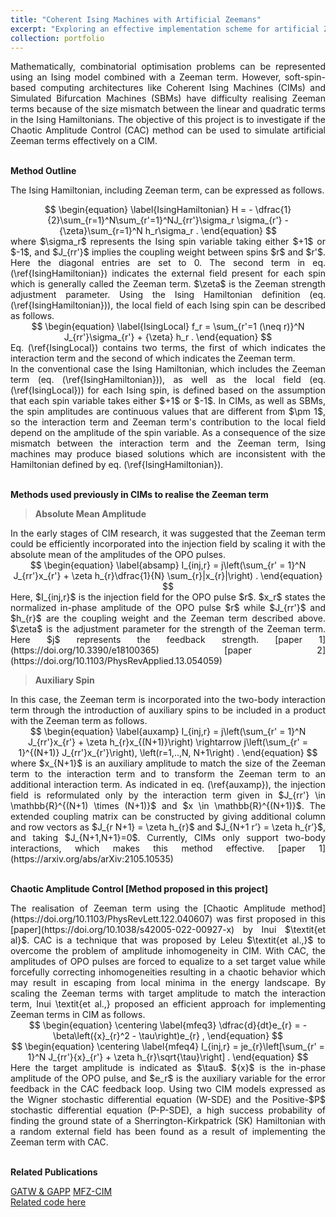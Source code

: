 ```yaml
---
title: "Coherent Ising Machines with Artificial Zeemans"
excerpt: "Exploring an effective implementation scheme for artificial Zeeman terms in an Ising Hamiltonian for CIM simulations"
collection: portfolio
---
```


<script
  src="https://cdn.mathjax.org/mathjax/latest/MathJax.js?config=TeX-AMS-MML_HTMLorMML"
  type="text/javascript">
</script>

<div style="text-align: justify"> Mathematically, combinatorial optimisation problems can be represented using an Ising model combined with a Zeeman term. However, soft-spin-based computing architectures like Coherent Ising Machines (CIMs) and Simulated Bifurcation Machines (SBMs) have difficulty realising Zeeman terms because of the size mismatch between the linear and quadratic terms in the Ising Hamiltonians. The objective of this project is to investigate if the Chaotic Amplitude Control (CAC) method can be used to simulate artificial Zeeman terms effectively on a CIM. </div> <br>

**Method Outline**

The Ising Hamiltonian, including Zeeman term, can be expressed as follows.

<div style="text-align: center"> 
$$
        \begin{equation}
        \label{IsingHamiltonian}
                H = -  \dfrac{1}{2}\sum_{r=1}^N\sum_{r'=1}^NJ_{rr'}\sigma_r \sigma_{r'} - {\zeta}\sum_{r=1}^N h_r\sigma_r .
        \end{equation}
$$
 </div>

<div style="text-align: justify"> 
where $\sigma_r$ represents the Ising spin variable taking either $+1$ or $-1$, and $J_{rr'}$ implies the coupling weight between spins $r$ and $r'$. Here the diagonal entries are set to 0.
The second term in eq. (\ref{IsingHamiltonian}) indicates the external field present for each spin which is generally called the Zeeman term. $\zeta$ is the Zeeman strength adjustment parameter. Using the Ising Hamiltonian definition (eq. (\ref{IsingHamiltonian})), the local field of each Ising spin can be described as follows.   </div> 

<div style="text-align: center"> 
$$
        \begin{equation}
        \label{IsingLocal}
                f_r = \sum_{r'=1 (\neq r)}^N J_{rr'}\sigma_{r'} + {\zeta} h_r .
        \end{equation}
$$
 </div>

<div style="text-align: justify"> 
Eq. (\ref{IsingLocal}) contains two terms, the first of which indicates the interaction term and the second of which indicates the Zeeman term.  </div> 

<div style="text-align: justify"> 
In the conventional case the Ising Hamiltonian, which includes the Zeeman term (eq. (\ref{IsingHamiltonian})), as well as the local field (eq. (\ref{IsingLocal})) for each Ising spin, is defined based on the assumption that each spin variable takes either $+1$ or $-1$. In CIMs, as well as SBMs, the spin amplitudes are continuous values that are different from $\pm 1$, so the interaction term and Zeeman term's contribution to the local field depend on the amplitude of the spin variable. As a consequence of the size mismatch between the interaction term and the Zeeman term, Ising machines may produce biased solutions which are inconsistent with the Hamiltonian defined by eq. (\ref{IsingHamiltonian}).  </div>  <br>

**Methods used previously in CIMs to realise the Zeeman term**
 
> **Absolute Mean Amplitude**

<div style="text-align: justify"> 
In the early stages of CIM research, it was suggested that the Zeeman term could be efficiently incorporated into the injection field by scaling it with the absolute mean of the amplitudes of the OPO pulses. </div> 

<div style="text-align: center"> 
$$
        \begin{equation}
        \label{absamp}
            I_{inj,r} = j\left(\sum_{r' = 1}^N J_{rr'}x_{r'}  +  \zeta h_{r}\dfrac{1}{N} \sum_{r}|x_{r}|\right)  .  
        \end{equation}
$$
 </div>

<div style="text-align: justify"> 
Here, $I_{inj,r}$ is the injection field for the OPO pulse $r$. $x_r$ states the normalized in-phase amplitude of the OPO pulse $r$ while   $J_{rr'}$ and $h_{r}$ are the coupling weight and the Zeeman term described above. $\zeta$ is the adjustment parameter for the strength of the Zeeman term. Here $j$ represents the feedback strength. [paper 1](https://doi.org/10.3390/e18100365) [paper 2](https://doi.org/10.1103/PhysRevApplied.13.054059) </div> 

> **Auxiliary Spin**

<div style="text-align: justify"> 
In this case, the Zeeman term is incorporated into the two-body interaction term through the introduction of auxiliary spins to be included in a product with the Zeeman term as follows.  </div> 

<div style="text-align: center"> 
$$
        \begin{equation}
        \label{auxamp}
            I_{inj,r} = j\left(\sum_{r' = 1}^N J_{rr'}x_{r'}  +  \zeta h_{r}x_{(N+1)}\right) \rightarrow  j\left(\sum_{r' = 1}^{(N+1)} J_{rr'}x_{r'}\right), \left(r=1,..,N, N+1\right) .
        \end{equation}
$$
 </div>

<div style="text-align: justify"> 
where $x_{N+1}$ is an auxiliary amplitude to match the size of the Zeeman term to the interaction term and to transform the Zeeman term to an additional interaction term. As indicated in eq. (\ref{auxamp}), the injection field is reformulated only by the interaction term given in $J_{rr'} \in \mathbb{R}^{(N+1) \times (N+1)}$ and $x \in \mathbb{R}^{(N+1)}$. The extended coupling matrix can be constructed by giving additional column and row vectors as $J_{r N+1} = \zeta h_{r}$ and $J_{N+1 r’} = \zeta h_{r’}$, and taking $J_{N+1,N+1}=0$. Currently, CIMs only support two-body interactions, which makes this method effective. [paper 1](https://arxiv.org/abs/arXiv:2105.10535)  </div>  <br>

**Chaotic Amplitude Control [Method proposed in this project]**

<div style="text-align: justify"> 
The realisation of Zeeman term using the [Chaotic Amplitude method](https://doi.org/10.1103/PhysRevLett.122.040607) was first proposed in this [paper](https://doi.org/10.1038/s42005-022-00927-x) by Inui $\textit{et al}$. CAC is a technique that was proposed by Leleu $\textit{et al.,}$ to overcome the problem of amplitude inhomogeneity in CIM. With CAC, the amplitudes of OPO pulses are forced to equalize to a set target value while forcefully correcting inhomogeneities resulting in a chaotic behavior which may result in escaping from local minima in the energy landscape. By scaling the Zeeman terms with target amplitude to match the interaction term, Inui \textit{et al.,} proposed an efficient approach for implementing Zeeman terms in CIM as follows.   </div> 

<div style="text-align: center"> 
$$
        \begin{equation}
        \centering
        \label{mfeq3}
                \dfrac{d}{dt}e_{r} = -\beta\left({x}_{r}^2 - \tau\right)e_{r} ,
        \end{equation}
$$
 </div>

<div style="text-align: center"> 
$$
        \begin{equation}
        \centering
        \label{mfeq4}
                I_{inj,r} = je_{r}\left[\sum_{r' = 1}^N J_{rr'}{x}_{r'}  +  \zeta h_{r}\sqrt{\tau}\right] .
        \end{equation}
$$
 </div>

<div style="text-align: justify"> 
Here the target amplitude is indicated as $\tau$. ${x}$ is the in-phase amplitude of the OPO pulse, and $e_r$ is the auxiliary variable for the error feedback in the CAC feedback loop. Using two CIM models expressed as the Wigner stochastic differential equation (W-SDE) and the Positive-$P$ stochastic differential equation (P-P-SDE), a high success probability of finding the ground state of a Sherrington-Kirkpatrick (SK) Hamiltonian with a random external field has been found as a result of implementing the Zeeman term with CAC.  </div>   <br>

**Related Publications** <br>

[GATW & GAPP](https://doi.org/10.1038/s42005-022-00927-x)
[MFZ-CIM](https://doi.org/10.1063/5.0176248) <br>
[Related code here](/404.html)
<!-- <img src="/images/gac.webp" alt="gac" style="height: 500px; width:300px;"/><br/>
<img src="/images/mfz_Figure_1.png" alt="mfz" style="height: 500px; width:300px;"/> -->

